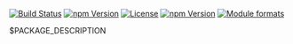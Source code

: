 [![Build Status](https://travis-ci.org/rollup-umd/ncu.svg?branch=master)](https://travis-ci.org/rollup-umd/ncu)
[![npm Version](https://img.shields.io/npm/v/@rollup-umd/ncu.svg?style=flat)](https://www.npmjs.com/package/@rollup-umd/ncu)
[![License](https://img.shields.io/npm/l/@rollup-umd/ncu.svg?style=flat)](https://www.npmjs.com/package/@rollup-umd/ncu)
[![npm Version](https://img.shields.io/node/v/@rollup-umd/ncu.svg?style=flat)](https://www.npmjs.com/package/@rollup-umd/ncu)
[![Module formats](https://img.shields.io/badge/module%20formats-umd%2C%20cjs%2C%20esm-green.svg?style=flat)](https://www.npmjs.com/package/@rollup-umd/ncu)


$PACKAGE_DESCRIPTION
